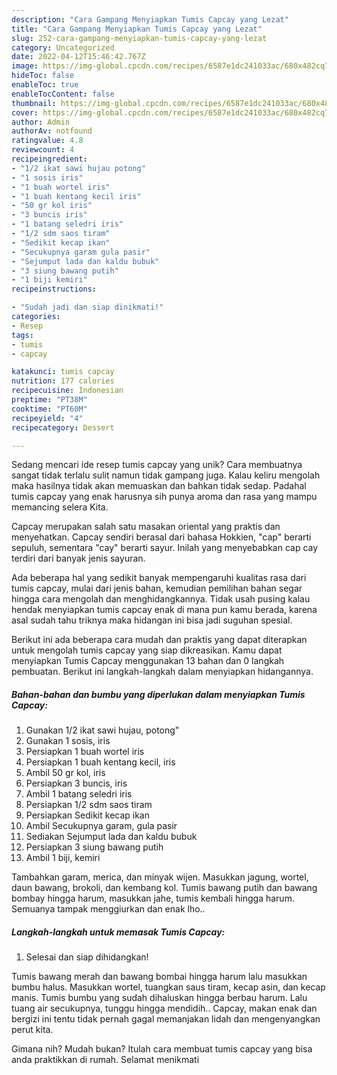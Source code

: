 ```yaml
---
description: "Cara Gampang Menyiapkan Tumis Capcay yang Lezat"
title: "Cara Gampang Menyiapkan Tumis Capcay yang Lezat"
slug: 252-cara-gampang-menyiapkan-tumis-capcay-yang-lezat
category: Uncategorized
date: 2022-04-12T15:46:42.767Z
image: https://img-global.cpcdn.com/recipes/6587e1dc241033ac/680x482cq70/tumis-capcay-foto-resep-utama.jpg
hideToc: false
enableToc: true
enableTocContent: false
thumbnail: https://img-global.cpcdn.com/recipes/6587e1dc241033ac/680x482cq70/tumis-capcay-foto-resep-utama.jpg
cover: https://img-global.cpcdn.com/recipes/6587e1dc241033ac/680x482cq70/tumis-capcay-foto-resep-utama.jpg
author: Admin
authorAv: notfound
ratingvalue: 4.8
reviewcount: 4
recipeingredient:
- "1/2 ikat sawi hujau potong"
- "1 sosis iris"
- "1 buah wortel iris"
- "1 buah kentang kecil iris"
- "50 gr kol iris"
- "3 buncis iris"
- "1 batang seledri iris"
- "1/2 sdm saos tiram"
- "Sedikit kecap ikan"
- "Secukupnya garam gula pasir"
- "Sejumput lada dan kaldu bubuk"
- "3 siung bawang putih"
- "1 biji kemiri"
recipeinstructions:

- "Sudah jadi dan siap dinikmati!"
categories:
- Resep
tags:
- tumis
- capcay

katakunci: tumis capcay 
nutrition: 177 calories
recipecuisine: Indonesian
preptime: "PT38M"
cooktime: "PT60M"
recipeyield: "4"
recipecategory: Dessert

---
```





Sedang mencari ide resep tumis capcay yang unik? Cara membuatnya sangat tidak terlalu sulit namun tidak gampang juga. Kalau keliru mengolah maka hasilnya tidak akan memuaskan dan bahkan tidak sedap. Padahal tumis capcay yang enak harusnya sih punya aroma dan rasa yang mampu memancing selera Kita.





Capcay merupakan salah satu masakan oriental yang praktis dan menyehatkan. Capcay sendiri berasal dari bahasa Hokkien, &#34;cap&#34; berarti sepuluh, sementara &#34;cay&#34; berarti sayur. Inilah yang menyebabkan cap cay terdiri dari banyak jenis sayuran.

Ada beberapa hal yang sedikit banyak mempengaruhi kualitas rasa dari tumis capcay, mulai dari jenis bahan, kemudian pemilihan bahan segar hingga cara mengolah dan menghidangkannya. Tidak usah pusing kalau hendak menyiapkan tumis capcay enak di mana pun kamu berada, karena asal sudah tahu triknya maka hidangan ini bisa jadi suguhan spesial.






Berikut ini ada beberapa cara mudah dan praktis yang dapat diterapkan untuk mengolah tumis capcay yang siap dikreasikan. Kamu dapat menyiapkan Tumis Capcay menggunakan 13 bahan dan 0 langkah pembuatan. Berikut ini langkah-langkah dalam menyiapkan hidangannya.

<!--inarticleads1-->

##### Bahan-bahan dan bumbu yang diperlukan dalam menyiapkan Tumis Capcay:

1. Gunakan 1/2 ikat sawi hujau, potong&#34;
1. Gunakan 1 sosis, iris
1. Persiapkan 1 buah wortel iris
1. Persiapkan 1 buah kentang kecil, iris
1. Ambil 50 gr kol, iris
1. Persiapkan 3 buncis, iris
1. Ambil 1 batang seledri iris
1. Persiapkan 1/2 sdm saos tiram
1. Persiapkan Sedikit kecap ikan
1. Ambil Secukupnya garam, gula pasir
1. Sediakan Sejumput lada dan kaldu bubuk
1. Persiapkan 3 siung bawang putih
1. Ambil 1 biji, kemiri


Tambahkan garam, merica, dan minyak wijen. Masukkan jagung, wortel, daun bawang, brokoli, dan kembang kol. Tumis bawang putih dan bawang bombay hingga harum, masukkan jahe, tumis kembali hingga harum. Semuanya tampak menggiurkan dan enak lho.. 

<!--inarticleads2-->

##### Langkah-langkah untuk memasak Tumis Capcay:


1. Selesai dan siap dihidangkan!

Tumis bawang merah dan bawang bombai hingga harum lalu masukkan bumbu halus. Masukkan wortel, tuangkan saus tiram, kecap asin, dan kecap manis. Tumis bumbu yang sudah dihaluskan hingga berbau harum. Lalu tuang air secukupnya, tunggu hingga mendidih.. Capcay, makan enak dan bergizi ini tentu tidak pernah gagal memanjakan lidah dan mengenyangkan perut kita. 

Gimana nih? Mudah bukan? Itulah cara membuat tumis capcay yang bisa anda praktikkan di rumah. Selamat menikmati
